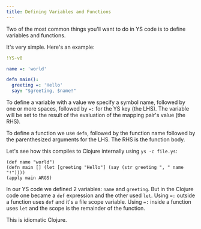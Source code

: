 ```yaml
---
title: Defining Variables and Functions
---
```


Two of the most common things you'll want to do in YS code is to define
variables and functions.

It's very simple.
Here's an example:

```yaml
!YS-v0

name =: 'world'

defn main():
  greeting =: 'Hello'
  say: "$greeting, $name!"
```

To define a variable with a value we specify a symbol name, followed by one or
more spaces, followed by `=:` for the YS key (the LHS).
The variable will be set to the result of the evaluation of the mapping pair's
value (the RHS).

To define a function we use `defn`, followed by the function name followed by
the parenthesized arguments for the LHS.
The RHS is the function body.

Let's see how this compiles to Clojure internally using `ys -c file.ys`:

```
(def name "world")
(defn main [] (let [greeting "Hello"] (say (str greeting ", " name "!"))))
(apply main ARGS)
```

In our YS code we defined 2 variables: `name` and `greeting`.
But in the Clojure code one became a `def` expression and the other used `let`.
Using `=:` outside a function uses `def` and it's a file scope variable.
Using `=:` inside a function uses `let` and the scope is the remainder of the
function.

This is idiomatic Clojure.
